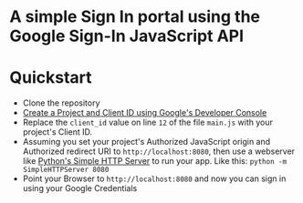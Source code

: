 # A simple Sign In portal using the Google Sign-In JavaScript API

# Quickstart

- Clone the repository
- [Create a Project and Client ID using Google's Developer Console](https://developers.google.com/identity/sign-in/web/devconsole-project)
- Replace the `client_id` value on line `12` of the file `main.js` with your project's Client ID.
- Assuming you set your project's Authorized JavaScript origin and Authorized redirect URI to `http://localhost:8080`, then use a webserver like [Python's Simple HTTP Server](https://docs.python.org/2/library/simplehttpserver.html) to run your app. Like this: `python -m SimpleHTTPServer 8080
`
- Point your Browser to `http://localhost:8080` and now you can sign in using your Google Credentials